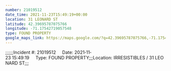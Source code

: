 ```yaml
---
number: 21019512
date_time: 2021-11-23T15:49:19+00:00
location: 31 LEONARD ST
latitude: 42.39695787075766
longitude: -71.17542719057548
type: FOUND PROPERTY
google_maps_link: https://maps.google.com/?q=42.39695787075766,-71.17542719057548
---
```


;;;;;;Incident #: 21019512     Date: 2021‐11‐23 15:49:19     Type: FOUND PROPERTY;;;Location: IRRESISTIBLES / 31 LEONARD ST;;;
